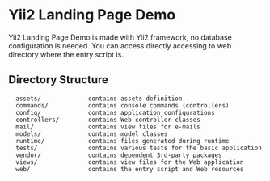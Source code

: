 Yii2 Landing Page Demo
============================

Yii2 Landing Page Demo is made with Yii2 framework, no database configuration is needed. You can access directly accessing to web directory where the entry script is.

Directory Structure
-------------------

      assets/             contains assets definition
      commands/           contains console commands (controllers)
      config/             contains application configurations
      controllers/        contains Web controller classes
      mail/               contains view files for e-mails
      models/             contains model classes
      runtime/            contains files generated during runtime
      tests/              contains various tests for the basic application
      vendor/             contains dependent 3rd-party packages
      views/              contains view files for the Web application
      web/                contains the entry script and Web resources
